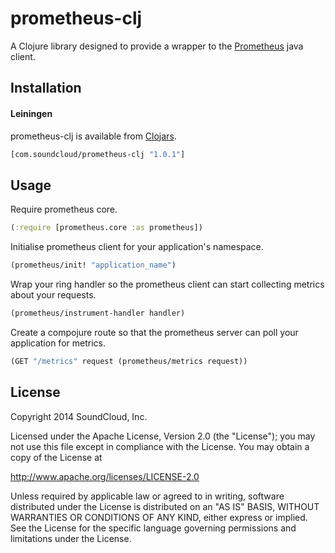 # prometheus-clj

A Clojure library designed to provide a wrapper to the [Prometheus](https://github.com/prometheus/client_java) java client.

## Installation

#### Leiningen

prometheus-clj is available from [Clojars](https://clojars.org/com.soundcloud/prometheus-clj).

```clojure
[com.soundcloud/prometheus-clj "1.0.1"]
```

## Usage

Require prometheus core.

```clojure
(:require [prometheus.core :as prometheus])
```

Initialise prometheus client for your application's namespace.

```clojure
(prometheus/init! "application_name")
```

Wrap your ring handler so the prometheus client can start collecting metrics about your requests.

```clojure
(prometheus/instrument-handler handler)
```

Create a compojure route so that the prometheus server can poll your application for metrics.

```clojure
(GET "/metrics" request (prometheus/metrics request))
```

## License

Copyright 2014 SoundCloud, Inc.

Licensed under the Apache License, Version 2.0 (the "License");
you may not use this file except in compliance with the License.
You may obtain a copy of the License at

<http://www.apache.org/licenses/LICENSE-2.0>

Unless required by applicable law or agreed to in writing, software
distributed under the License is distributed on an "AS IS" BASIS,
WITHOUT WARRANTIES OR CONDITIONS OF ANY KIND, either express or implied.
See the License for the specific language governing permissions and
limitations under the License.
